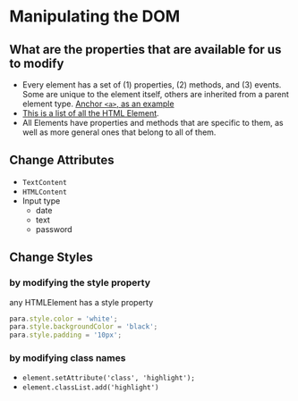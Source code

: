 # Manipulating the DOM
## What are the properties that are available for us to modify
* Every element has a set of (1) properties, (2) methods, and (3) events. Some are unique to the element itself, others are inherited from a parent element type. [Anchor `<a>`, as an example](https://developer.mozilla.org/en-US/docs/Web/API/HTMLAnchorElement)
* [This is a list of all the HTML Element](https://developer.mozilla.org/en-US/docs/Web/API/HTML_DOM_API#html_element_interfaces_2). 
* All Elements have properties and methods that are specific to them, as well as more general ones that belong to all of them. 


## Change Attributes
* `TextContent`
* `HTMLContent`
* Input type
  * date
  * text
  * password



## Change Styles
### by modifying the style property
any HTMLElement has a style property
```js
para.style.color = 'white';
para.style.backgroundColor = 'black';
para.style.padding = '10px';
```
### by modifying class names
* `element.setAttribute('class', 'highlight');`
* `element.classList.add('highlight')`

